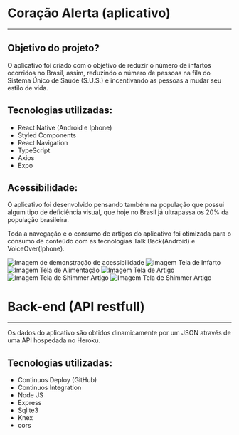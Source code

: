 # Coração Alerta (aplicativo)

---
## Objetivo do projeto?
O aplicativo foi criado com o objetivo de reduzir o número de infartos ocorridos no Brasil, assim, reduzindo o número de pessoas na fila do Sistema Único de Saúde (S.U.S.) e incentivando as pessoas a mudar seu estilo de vida.

## Tecnologias utilizadas:
- React Native (Android e Iphone)
- Styled Components
- React Navigation
- TypeScript
- Axios
- Expo


## Acessibilidade:
O aplicativo foi desenvolvido pensando também na população que possui algum tipo de deficiência visual, que hoje no Brasil já ultrapassa os 20% da população brasileira.
 
Toda a navegação e o consumo de artigos do aplicativo foi otimizada para o consumo de conteúdo com as tecnologias Talk Back(Android) e VoiceOver(Iphone).

![Imagem de demonstração de acessibilidade](https://raw.githubusercontent.com/LeonardoCorbi/infartoAppNativo/master/src/assets/readme_assets/accessibilityCode.png)
![Imagem Tela de Infarto](https://raw.githubusercontent.com/LeonardoCorbi/infartoAppNativo/master/src/assets/readme_assets/infarto.jpg)
![Imagem Tela de Alimentação](https://raw.githubusercontent.com/LeonardoCorbi/infartoAppNativo/master/src/assets/readme_assets/alimentacao.jpg)
![Imagem Tela de Artigo](https://raw.githubusercontent.com/LeonardoCorbi/infartoAppNativo/master/src/assets/readme_assets/articleGaby.jpg)
![Imagem Tela de Shimmer Artigo](https://raw.githubusercontent.com/LeonardoCorbi/infartoAppNativo/master/src/assets/readme_assets/menuOptions.jpg)
![Imagem Tela de Shimmer Artigo](https://raw.githubusercontent.com/LeonardoCorbi/infartoAppNativo/master/src/assets/readme_assets/shimmerArticle.jpg)


 
# Back-end (API restfull)
---
Os dados do aplicativo são obtidos dinamicamente por um JSON através de uma API hospedada no Heroku.

## Tecnologias utilizadas:

- Continuos Deploy (GitHub)
- Continuos Integration
- Node JS
- Express
- Sqlite3
- Knex
- cors